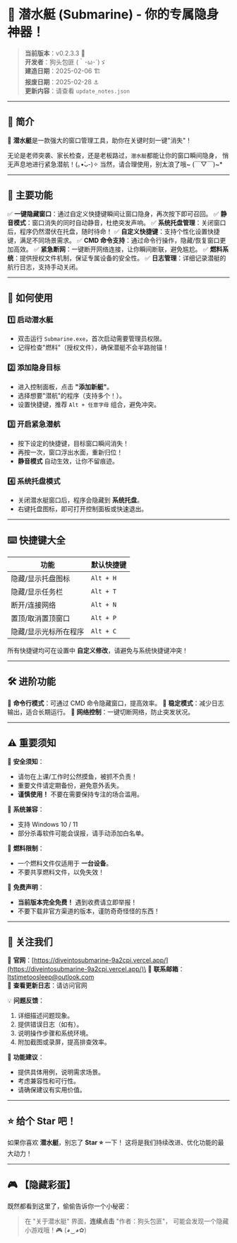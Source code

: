 # 🌊 潜水艇 (Submarine) - 你的专属隐身神器！

> **当前版本**：v0.2.3.3 🚢\
> **开发者**：狗头包匪 (｀･ω･´)ゞ\
> **建造日期**：2025-02-06 🏗️\
> **报废日期**：2025-02-28 ⚓️\
> **更新内容**：请查看 `update_notes.json`

---

## 🚀 简介

🚀 **潜水艇**是一款强大的窗口管理工具，助你在关键时刻一键"消失"！

无论是老师突袭、家长检查，还是老板路过，`潜水艇`都能让你的窗口瞬间隐身，
悄无声息地进行紧急潜航！(｡•̀ᴗ-)✧ 当然，请合理使用，别太浪了哦\~  (￣▽￣)\~\*

---

## 🎯 主要功能

✅ **一键隐藏窗口**：通过自定义快捷键瞬间让窗口隐身，再次按下即可召回。
✅ **静音模式**：窗口消失的同时自动静音，杜绝突发声响。
✅ **系统托盘管理**：关闭窗口后，程序仍然潜伏在托盘，随时待命！
✅ **自定义快捷键**：支持个性化设置快捷键，满足不同场景需求。
✅ **CMD 命令支持**：通过命令行操作，隐藏/恢复窗口更加高效。
✅ **紧急断网**：一键断开网络连接，让你瞬间断联，避免尴尬。
✅ **燃料系统**：提供授权文件机制，保证专属设备的安全性。
✅ **日志管理**：详细记录潜艇的航行日志，支持手动关闭。

---

## 📘 如何使用

### 1️⃣ **启动潜水艇**

- 双击运行 `Submarine.exe`，首次启动需要管理员权限。
- 记得检查"燃料"（授权文件），确保潜艇不会半路抛锚！

### 2️⃣ **添加隐身目标**

- 进入控制面板，点击 **"添加新艇"**。
- 选择想要"潜航"的程序（支持多个！）。
- 设置快捷键，推荐 `Alt + 任意字母` 组合，避免冲突。

### 3️⃣ **开启紧急潜航**

- 按下设定的快捷键，目标窗口瞬间消失！
- 再按一次，窗口浮出水面，重新归位！
- **静音模式** 自动生效，让你不留痕迹。

### 4️⃣ **系统托盘模式**

- 关闭潜水艇窗口后，程序会隐藏到 **系统托盘**。
- 右键托盘图标，即可打开控制面板或快速退出。

---

## ⌨️ 快捷键大全

| 功能          | 默认快捷键     |
| ----------- | --------- |
| 隐藏/显示托盘图标   | `Alt + H` |
| 隐藏/显示任务栏    | `Alt + T` |
| 断开/连接网络     | `Alt + N` |
| 置顶/取消置顶窗口   | `Alt + P` |
| 隐藏/显示光标所在程序 | `Alt + C` |

所有快捷键均可在设置中 **自定义修改**，请避免与系统快捷键冲突！

---

## 🛠 进阶功能

🔹 **命令行模式**：可通过 CMD 命令隐藏窗口，提高效率。
🔹 **稳定模式**：减少日志输出，适合长期运行。
🔹 **网络控制**：一键切断网络，防止突发状况。

---

## ⚠️ 重要须知

🔴 **安全须知**：

- 请勿在上课/工作时公然摸鱼，被抓不负责！
- 重要文件请定期备份，避免意外丢失。
- **谨慎使用！** 不要在需要保持专注的场合滥用。

🔴 **系统兼容**：

- 支持 Windows 10 / 11
- 部分杀毒软件可能会误报，请手动添加白名单。

🔴 **燃料限制**：

- 一个燃料文件仅适用于 **一台设备**。
- 不要共享燃料文件，以免失效！

🔴 **免费声明**：

- **当前版本完全免费！** 遇到收费请立即举报！
- 不要下载非官方渠道的版本，谨防奇奇怪怪的东西！

---

## 🌟 关注我们

📌 **官网**：[https://diveintosubmarine-9a2cpi.vercel.app/](https://diveintosubmarine-9a2cpi.vercel.app/)\
📌 **联系邮箱**：[Itstimetoosleep@outlook.com](mailto\:Itstimetoosleep@outlook.com)\
📌 **查看更新日志**：请访问官网

💡 **问题反馈**：

1. 详细描述问题现象。
2. 提供错误日志（如有）。
3. 说明操作步骤和系统环境。
4. 附加截图或录屏，提高排查效率。

📢 **功能建议**：

- 提供具体用例，说明需求场景。
- 考虑兼容性和可行性。
- 请确保建议有实用价值。

---

## ⭐ 给个 Star 吧！

如果你喜欢 **潜水艇**，别忘了 **Star ⭐** 一下！
这将是我们持续改进、优化功能的最大动力！

---

## 🎮 【隐藏彩蛋】

既然都看到这里了，偷偷告诉你一个小秘密：

> 在 "关于潜水艇" 界面，**连续点击** "作者：狗头包匪"，
> 可能会发现一个隐藏小游戏哦！🎮 (◕‿◕✿)

